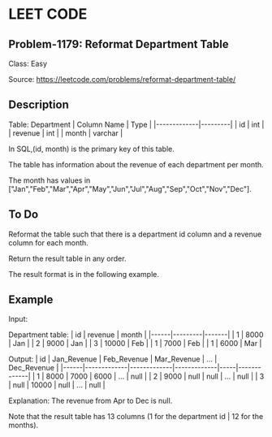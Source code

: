 # LEET CODE
## Problem-1179: Reformat Department Table
Class: Easy

Source: https://leetcode.com/problems/reformat-department-table/

## Description
Table: Department
| Column Name | Type    |
|-------------|---------|
| id          | int     |
| revenue     | int     |
| month       | varchar |

In SQL,(id, month) is the primary key of this table.

The table has information about the revenue of each department per month.

The month has values in ["Jan","Feb","Mar","Apr","May","Jun","Jul","Aug","Sep","Oct","Nov","Dec"].

## To Do
Reformat the table such that there is a department id column and a revenue column for each month.

Return the result table in any order.

The result format is in the following example.

## Example

Input: 

Department table:
| id   | revenue | month |
|------|---------|-------|
| 1    | 8000    | Jan   |
| 2    | 9000    | Jan   |
| 3    | 10000   | Feb   |
| 1    | 7000    | Feb   |
| 1    | 6000    | Mar   |

Output: 
| id   | Jan_Revenue | Feb_Revenue | Mar_Revenue | ... | Dec_Revenue |
|------|-------------|-------------|-------------|-----|-------------|
| 1    | 8000        | 7000        | 6000        | ... | null        |
| 2    | 9000        | null        | null        | ... | null        |
| 3    | null        | 10000       | null        | ... | null        |

Explanation: The revenue from Apr to Dec is null.

Note that the result table has 13 columns (1 for the department id | 12 for the months).
